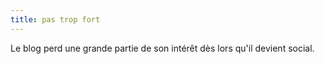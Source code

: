 ```yaml
---
title: pas trop fort
---
```


Le blog perd une grande partie de son intérêt dès lors qu'il devient social.

